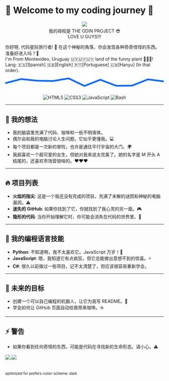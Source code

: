 # 👾 Welcome to my coding journey 🚀
<p align="center">
  <a href="https://theodinproject.com" target="_blank">
    <img height="100" src="https://cdn.statically.io/gh/TheOdinProject/curriculum/5f37d43908ef92499e95a9b90fc3cc291a95014c/html_css/project-sign-up-form/odin-lined.png"/>
  </a><br />
 我的母校是 THE ODIN PROJECT 😎<br />
 LOVE U GUYS!!!
</p>
你好呀, 代码星际旅行者! 🌌
在这个神秘的角落，你会发现各种奇奇怪怪的东西。准备好进入吗？🤖 <br />
I'm From Montevideo, Uruguay 🇺🇾🇺🇾🇺🇾 land of the funny plant 🥦🥦🥦! <br />
Lang: 🇪🇸[Spanish] 🇬🇧[English] 🇵🇹[Portuguese] 🇨🇳[Hanyu] (In that order).<br />

<picture>
 <source media="(prefers-color-scheme: dark)" srcset="https://raw.githubusercontent.com/glovek08/glovek08/refs/heads/main/line-blue_dark.svg">
 <source media="(prefers-color-scheme: light)" srcset="https://raw.githubusercontent.com/glovek08/glovek08/refs/heads/main/line-red-light.svg">
 <img alt="Banner graphical line" src="https://raw.githubusercontent.com/glovek08/glovek08/refs/heads/main/line-blue_dark.svg">
</picture>
<p align=center>
<img src="https://cdn.jsdelivr.net/gh/devicons/devicon/icons/html5/html5-plain.svg" alt="HTML5" width="40"/>
<img src="https://cdn.jsdelivr.net/gh/devicons/devicon/icons/css3/css3-plain.svg" alt="CSS3" width="40"/>
<img src="https://cdn.jsdelivr.net/gh/devicons/devicon/icons/javascript/javascript-plain.svg" alt="JavaScript" width="40"/>
<img src="https://bashlogo.com/img/symbol/svg/full_colored_light.svg" alt="Bash" width="40"/>





---

## 🧠 我的想法

- 我的脑袋里充满了代码、咖啡和一些不明液体。
- 偶尔会和我的电脑讨论人生问题，它似乎更懂我。💻
- 每个项目都是一次新的冒险，也许是通往平行宇宙的大门。🌍
- 我超喜欢一个超可爱的女生，但她对我来说太完美了。她的名字是 M 开头 A 结尾的，还喜欢市场营销啥的。❤️❤️❤️

---

## 🔥 项目列表

- **火焰的指尖**: 这是一个我还没有完成的项目，充满了未解的谜团和神秘的电脑漏洞。⚠️
- **迷失的 GitHub**: 如果你找到了它，你就找到了我心灵的另一面。🎮
- **隐形的代码**: 当你开始理解它时，你可能会消失在代码的世界里。👻

---

## 🦄 我的编程语言技能
- **Python**: 不知道啊，我不太喜欢它。JavaScript 万岁！🐍
- **JavaScript**: 嗯，我知道它有点疯狂，但它总能做出意想不到的惊喜。⚡️
- **C#**: 很久以前做过一些项目，记不太清楚了，但应该很容易重新学会。

---

## 🤖 未来的目标
- 创建一个可以自己编程的机器人，让它为我写 README。🤫
- 学会如何让 GitHub 页面自动给我带来咖啡。☕️

---

## ⚡️ 警告
- 如果你看到任何奇怪的东西，可能是代码在寻找新的生命形态。请小心。⚠️

</p>
<a href="https://github.com/anuraghazra/github-readme-stats">
  <img height=200 align="center" src="https://github-readme-stats.vercel.app/api?username=glovek08&theme=transparent&card_width=110" />
</a>
<a href="https://github.com/anuraghazra/convoychat">
  <img height=200 align="center" src="https://github-readme-stats.vercel.app/api/top-langs?username=glovek08&layout=compact&langs_count=8&card_width=300&theme=transparent" />
</a><br />
<br />
<br />
<small>optimized for prefers-color-scheme: dark</small>








